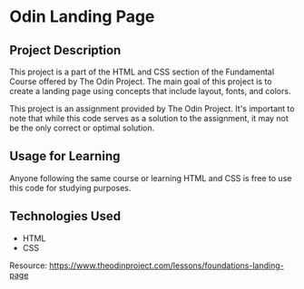 # Odin Landing Page

## Project Description

This project is a part of the HTML and CSS section of the Fundamental Course offered by The Odin Project. The main goal of this project is to create a landing page using concepts that include layout, fonts, and colors.

This project is an assignment provided by The Odin Project. It's important to note that while this code serves as a solution to the assignment, it may not be the only correct or optimal solution. 

## Usage for Learning

Anyone following the same course or learning HTML and CSS is free to use this code for studying purposes.

## Technologies Used

- HTML
- CSS

Resource:
https://www.theodinproject.com/lessons/foundations-landing-page
